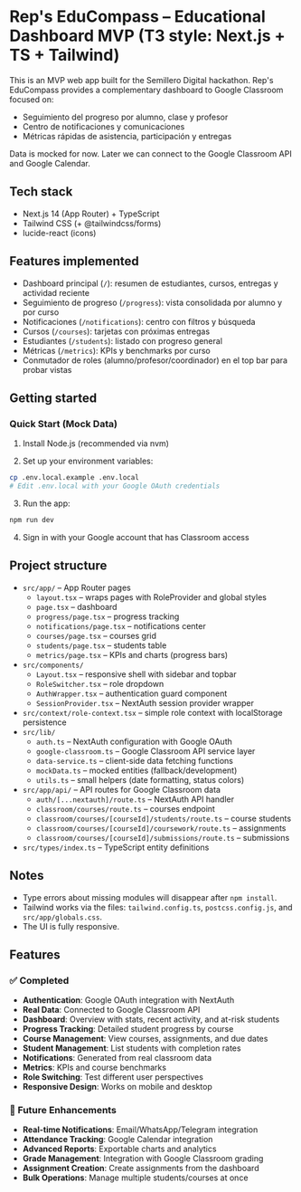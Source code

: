 # Rep's EduCompass – Educational Dashboard MVP (T3 style: Next.js + TS + Tailwind)

This is an MVP web app built for the Semillero Digital hackathon. Rep's EduCompass provides a complementary dashboard to Google Classroom focused on:

- Seguimiento del progreso por alumno, clase y profesor
- Centro de notificaciones y comunicaciones
- Métricas rápidas de asistencia, participación y entregas

Data is mocked for now. Later we can connect to the Google Classroom API and Google Calendar.

## Tech stack

- Next.js 14 (App Router) + TypeScript
- Tailwind CSS (+ @tailwindcss/forms)
- lucide-react (icons)

## Features implemented

- Dashboard principal (`/`): resumen de estudiantes, cursos, entregas y actividad reciente
- Seguimiento de progreso (`/progress`): vista consolidada por alumno y por curso
- Notificaciones (`/notifications`): centro con filtros y búsqueda
- Cursos (`/courses`): tarjetas con próximas entregas
- Estudiantes (`/students`): listado con progreso general
- Métricas (`/metrics`): KPIs y benchmarks por curso
- Conmutador de roles (alumno/profesor/coordinador) en el top bar para probar vistas

## Getting started

### Quick Start (Mock Data)
1) Install Node.js (recommended via nvm)

2) Set up your environment variables:
```bash
cp .env.local.example .env.local
# Edit .env.local with your Google OAuth credentials
```

3) Run the app:
```bash
npm run dev
```

4) Sign in with your Google account that has Classroom access

## Project structure

- `src/app/` – App Router pages
  - `layout.tsx` – wraps pages with RoleProvider and global styles
  - `page.tsx` – dashboard
  - `progress/page.tsx` – progress tracking
  - `notifications/page.tsx` – notifications center
  - `courses/page.tsx` – courses grid
  - `students/page.tsx` – students table
  - `metrics/page.tsx` – KPIs and charts (progress bars)
- `src/components/`
  - `Layout.tsx` – responsive shell with sidebar and topbar
  - `RoleSwitcher.tsx` – role dropdown
  - `AuthWrapper.tsx` – authentication guard component
  - `SessionProvider.tsx` – NextAuth session provider wrapper
- `src/context/role-context.tsx` – simple role context with localStorage persistence
- `src/lib/`
  - `auth.ts` – NextAuth configuration with Google OAuth
  - `google-classroom.ts` – Google Classroom API service layer
  - `data-service.ts` – client-side data fetching functions
  - `mockData.ts` – mocked entities (fallback/development)
  - `utils.ts` – small helpers (date formatting, status colors)
- `src/app/api/` – API routes for Google Classroom data
  - `auth/[...nextauth]/route.ts` – NextAuth API handler
  - `classroom/courses/route.ts` – courses endpoint
  - `classroom/courses/[courseId]/students/route.ts` – course students
  - `classroom/courses/[courseId]/coursework/route.ts` – assignments
  - `classroom/courses/[courseId]/submissions/route.ts` – submissions
- `src/types/index.ts` – TypeScript entity definitions

## Notes

- Type errors about missing modules will disappear after `npm install`.
- Tailwind works via the files: `tailwind.config.ts`, `postcss.config.js`, and `src/app/globals.css`.
- The UI is fully responsive.

## Features

### ✅ Completed
- **Authentication**: Google OAuth integration with NextAuth
- **Real Data**: Connected to Google Classroom API
- **Dashboard**: Overview with stats, recent activity, and at-risk students
- **Progress Tracking**: Detailed student progress by course
- **Course Management**: View courses, assignments, and due dates
- **Student Management**: List students with completion rates
- **Notifications**: Generated from real classroom data
- **Metrics**: KPIs and course benchmarks
- **Role Switching**: Test different user perspectives
- **Responsive Design**: Works on mobile and desktop

### 🚧 Future Enhancements
- **Real-time Notifications**: Email/WhatsApp/Telegram integration
- **Attendance Tracking**: Google Calendar integration
- **Advanced Reports**: Exportable charts and analytics
- **Grade Management**: Integration with Google Classroom grading
- **Assignment Creation**: Create assignments from the dashboard
- **Bulk Operations**: Manage multiple students/courses at once
